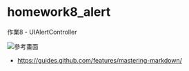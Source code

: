 # homework8_alert
作業8 - UIAlertController

![參考畫面](https://cdn-images-1.medium.com/max/800/1*MaRA6dJW5w6rtOqi0NqPMw.gif)


* https://guides.github.com/features/mastering-markdown/

